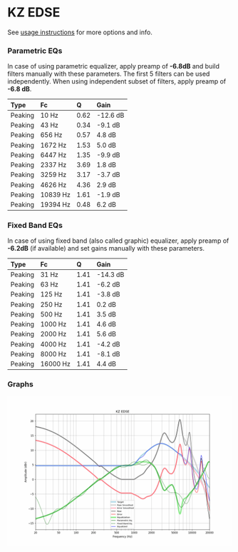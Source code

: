 # KZ EDSE
See [usage instructions](https://github.com/jaakkopasanen/AutoEq#usage) for more options and info.

### Parametric EQs
In case of using parametric equalizer, apply preamp of **-6.8dB** and build filters manually
with these parameters. The first 5 filters can be used independently.
When using independent subset of filters, apply preamp of **-6.8 dB**.

| Type    | Fc       |    Q | Gain     |
|:--------|:---------|:-----|:---------|
| Peaking | 10 Hz    | 0.62 | -12.6 dB |
| Peaking | 43 Hz    | 0.34 | -9.1 dB  |
| Peaking | 656 Hz   | 0.57 | 4.8 dB   |
| Peaking | 1672 Hz  | 1.53 | 5.0 dB   |
| Peaking | 6447 Hz  | 1.35 | -9.9 dB  |
| Peaking | 2337 Hz  | 3.69 | 1.8 dB   |
| Peaking | 3259 Hz  | 3.17 | -3.7 dB  |
| Peaking | 4626 Hz  | 4.36 | 2.9 dB   |
| Peaking | 10839 Hz | 1.61 | -1.9 dB  |
| Peaking | 19394 Hz | 0.48 | 6.2 dB   |

### Fixed Band EQs
In case of using fixed band (also called graphic) equalizer, apply preamp of **-6.2dB**
(if available) and set gains manually with these parameters.

| Type    | Fc       |    Q | Gain     |
|:--------|:---------|:-----|:---------|
| Peaking | 31 Hz    | 1.41 | -14.3 dB |
| Peaking | 63 Hz    | 1.41 | -6.2 dB  |
| Peaking | 125 Hz   | 1.41 | -3.8 dB  |
| Peaking | 250 Hz   | 1.41 | 0.2 dB   |
| Peaking | 500 Hz   | 1.41 | 3.5 dB   |
| Peaking | 1000 Hz  | 1.41 | 4.6 dB   |
| Peaking | 2000 Hz  | 1.41 | 5.6 dB   |
| Peaking | 4000 Hz  | 1.41 | -4.2 dB  |
| Peaking | 8000 Hz  | 1.41 | -8.1 dB  |
| Peaking | 16000 Hz | 1.41 | 4.4 dB   |

### Graphs
![](./KZ%20EDSE.png)